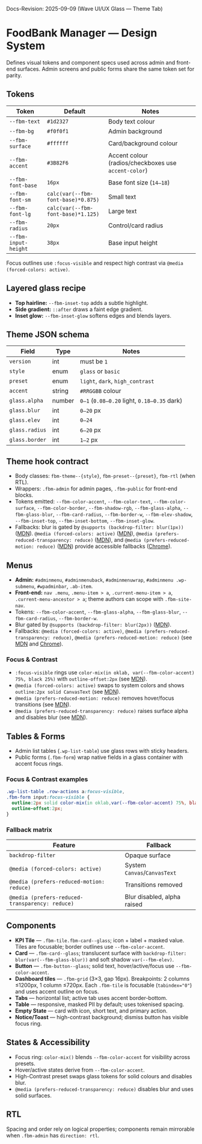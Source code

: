Docs-Revision: 2025-09-09 (Wave UI/UX Glass — Theme Tab)
# FoodBank Manager — Design System

Defines visual tokens and component specs used across admin and front-end surfaces. Admin screens and public forms share the same token set for parity.

## Tokens
| Token | Default | Notes |
|---|---|---|
| `--fbm-text` | `#1d2327` | Body text colour |
| `--fbm-bg` | `#f0f0f1` | Admin background |
| `--fbm-surface` | `#ffffff` | Card/background colour |
| `--fbm-accent` | `#3B82F6` | Accent colour (radios/checkboxes use `accent-color`) |
| `--fbm-font-base` | `16px` | Base font size (`14–18`) |
| `--fbm-font-sm` | `calc(var(--fbm-font-base)*0.875)` | Small text |
| `--fbm-font-lg` | `calc(var(--fbm-font-base)*1.125)` | Large text |
| `--fbm-radius` | `20px` | Control/card radius |
| `--fbm-input-height` | `38px` | Base input height |

Focus outlines use `:focus-visible` and respect high contrast via `@media (forced-colors: active)`.

## Layered glass recipe

- **Top hairline:** `--fbm-inset-top` adds a subtle highlight.
- **Side gradient:** `::after` draws a faint edge gradient.
- **Inset glow:** `--fbm-inset-glow` softens edges and blends layers.

## Theme JSON schema

| Field | Type | Notes |
|---|---|---|
| `version` | int | must be `1` |
| `style` | enum | `glass` or `basic` |
| `preset` | enum | `light`, `dark`, `high_contrast` |
| `accent` | string | `#RRGGBB` colour |
| `glass.alpha` | number | `0–1` (`0.08–0.20` light, `0.18–0.35` dark) |
| `glass.blur` | int | `0–20` px |
| `glass.elev` | int | `0–24` |
| `glass.radius` | int | `6–20` px |
| `glass.border` | int | `1–2` px |

## Theme hook contract

- Body classes: `fbm-theme--{style}`, `fbm-preset--{preset}`, `fbm-rtl` (when RTL).
- Wrappers: `.fbm-admin` for admin pages, `.fbm-public` for front-end blocks.
- Tokens emitted: `--fbm-color-accent`, `--fbm-color-text`, `--fbm-color-surface`, `--fbm-color-border`, `--fbm-shadow-rgb`, `--fbm-glass-alpha`, `--fbm-glass-blur`, `--fbm-card-radius`, `--fbm-border-w`, `--fbm-elev-shadow`, `--fbm-inset-top`, `--fbm-inset-bottom`, `--fbm-inset-glow`.
- Fallbacks: blur is gated by `@supports (backdrop-filter: blur(1px))` ([MDN](https://developer.mozilla.org/docs/Web/CSS/backdrop-filter)). `@media (forced-colors: active)` ([MDN](https://developer.mozilla.org/docs/Web/CSS/@media/forced-colors)), `@media (prefers-reduced-transparency: reduce)` ([MDN](https://developer.mozilla.org/docs/Web/CSS/@media/prefers-reduced-transparency)), and `@media (prefers-reduced-motion: reduce)` ([MDN](https://developer.mozilla.org/docs/Web/CSS/@media/prefers-reduced-motion)) provide accessible fallbacks ([Chrome](https://developer.chrome.com/docs/web-platform/forced-colors/)).

## Menus

- **Admin:** `#adminmenu`, `#adminmenuback`, `#adminmenuwrap`, `#adminmenu .wp-submenu`, `#wpadminbar`, `.ab-item`.
- **Front-end:** `nav .menu`, `.menu-item > a`, `.current-menu-item > a`, `.current-menu-ancestor > a`; theme authors can scope with `.fbm-site-nav`.
- Tokens: `--fbm-color-accent`, `--fbm-glass-alpha`, `--fbm-glass-blur`, `--fbm-card-radius`, `--fbm-border-w`.
- Blur gated by `@supports (backdrop-filter: blur(2px))` ([MDN](https://developer.mozilla.org/docs/Web/CSS/backdrop-filter)).
- Fallbacks: `@media (forced-colors: active)`, `@media (prefers-reduced-transparency: reduce)`, `@media (prefers-reduced-motion: reduce)` (see [MDN](https://developer.mozilla.org/docs/Web/CSS/@media) and [Chrome](https://developer.chrome.com/docs/web-platform/forced-colors/)).

### Focus & Contrast

- `:focus-visible` rings use `color-mix(in oklab, var(--fbm-color-accent) 75%, black 25%)` with `outline-offset:2px` (see [MDN](https://developer.mozilla.org/docs/Web/CSS/:focus-visible)).
- `@media (forced-colors: active)` swaps to system colors and shows `outline:2px solid CanvasText` (see [MDN](https://developer.mozilla.org/docs/Web/CSS/@media/forced-colors)).
- `@media (prefers-reduced-motion: reduce)` removes hover/focus transitions (see [MDN](https://developer.mozilla.org/docs/Web/CSS/@media/prefers-reduced-motion)).
- `@media (prefers-reduced-transparency: reduce)` raises surface alpha and disables blur (see [MDN](https://developer.mozilla.org/docs/Web/CSS/@media/prefers-reduced-transparency)).

## Tables & Forms

- Admin list tables (`.wp-list-table`) use glass rows with sticky headers.
- Public forms (`.fbm-form`) wrap native fields in a glass container with accent focus rings.

### Focus & Contrast examples

```css
.wp-list-table .row-actions a:focus-visible,
.fbm-form input:focus-visible {
  outline:2px solid color-mix(in oklab,var(--fbm-color-accent) 75%, black 25%);
  outline-offset:2px;
}
```

### Fallback matrix

| Feature | Fallback |
| --- | --- |
| `backdrop-filter` | Opaque surface |
| `@media (forced-colors: active)` | System `Canvas`/`CanvasText` |
| `@media (prefers-reduced-motion: reduce)` | Transitions removed |
| `@media (prefers-reduced-transparency: reduce)` | Blur disabled, alpha raised |

## Components
- **KPI Tile** — `.fbm-tile.fbm-card--glass`; icon + label + masked value. Tiles are focusable; border outlines use `--fbm-color-accent`.
- **Card** — `.fbm-card--glass`; translucent surface with `backdrop-filter: blur(var(--fbm-glass-blur))` and soft shadow `var(--fbm-elev)`.
- **Button** — `.fbm-button--glass`; solid text, hover/active/focus use `--fbm-color-accent`.
- **Dashboard tiles** — `.fbm-grid` (3×3, gap 16px). Breakpoints: 2 columns ≤1200px, 1 column ≤720px. Each `.fbm-tile` is focusable (`tabindex="0"`) and uses accent outline on focus.
- **Tabs** — horizontal list; active tab uses accent border-bottom.
- **Table** — responsive, masked PII by default; uses tokenised spacing.
- **Empty State** — card with icon, short text, and primary action.
- **Notice/Toast** — high-contrast background; dismiss button has visible focus ring.

## States & Accessibility
- Focus ring: `color-mix()` blends `--fbm-color-accent` for visibility across presets.
- Hover/active states derive from `--fbm-color-accent`.
- High-Contrast preset swaps glass tokens for solid colours and disables blur.
- `@media (prefers-reduced-transparency: reduce)` disables blur and uses solid surfaces.

## RTL
Spacing and order rely on logical properties; components remain mirrorable when `.fbm-admin` has `direction: rtl`.
